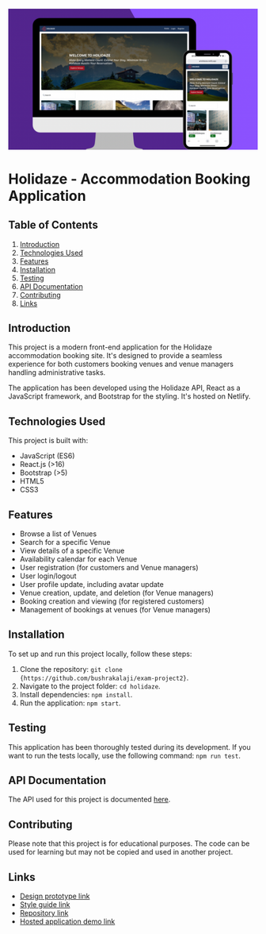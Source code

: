 ![Alt Text](./holidaze/src/images/holidaze.png)

# Holidaze - Accommodation Booking Application

## Table of Contents

1. [Introduction](#introduction)
2. [Technologies Used](#technologies-used)
3. [Features](#features)
4. [Installation](#installation)
5. [Testing](#testing)
6. [API Documentation](#api-documentation)
7. [Contributing](#contributing)
8. [Links](#links)

## Introduction

This project is a modern front-end application for the Holidaze accommodation booking site. It's designed to provide a seamless experience for both customers booking venues and venue managers handling administrative tasks.

The application has been developed using the Holidaze API, React as a JavaScript framework, and Bootstrap for the styling. It's hosted on Netlify.

## Technologies Used

This project is built with:

- JavaScript (ES6)
- React.js (>16)
- Bootstrap (>5)
- HTML5
- CSS3

## Features

- Browse a list of Venues
- Search for a specific Venue
- View details of a specific Venue
- Availability calendar for each Venue
- User registration (for customers and Venue managers)
- User login/logout
- User profile update, including avatar update
- Venue creation, update, and deletion (for Venue managers)
- Booking creation and viewing (for registered customers)
- Management of bookings at venues (for Venue managers)

## Installation

To set up and run this project locally, follow these steps:

1. Clone the repository: `git clone {https://github.com/bushrakalaji/exam-project2}`.
2. Navigate to the project folder: `cd holidaze`.
3. Install dependencies: `npm install`.
4. Run the application: `npm start`.

## Testing

This application has been thoroughly tested during its development. If you want to run the tests locally, use the following command: `npm run test`.

## API Documentation

The API used for this project is documented [here](https://docs.noroff.dev/holidaze/venues).

## Contributing

Please note that this project is for educational purposes. The code can be used for learning but may not be copied and used in another project.

## Links

- [Design prototype link](https://xd.adobe.com/view/cf6e0aec-e4fa-4dfb-b85f-992a7df74cee-9a3d/)
- [Style guide link](https://xd.adobe.com/view/cf6e0aec-e4fa-4dfb-b85f-992a7df74cee-9a3d/)
- [Repository link](https://github.com/bushrakalaji/exam-project2)
- [Hosted application demo link](https://holidazea.netlify.app/)
